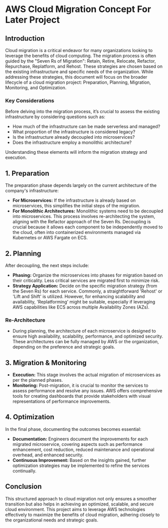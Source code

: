 # AWS Cloud Migration Concept For Later Project

## Introduction
Cloud migration is a critical endeavor for many organizations looking to leverage the benefits of cloud computing. The migration process is often guided by the "Seven Rs of Migration": Retain, Retire, Relocate, Refactor, Repurchase, Replatform, and Rehost. These strategies are chosen based on the existing infrastructure and specific needs of the organization. While addressing these strategies, this document will focus on the broader lifecycle of a cloud migration project: Preparation, Planning, Migration, Monitoring, and Optimization.

### Key Considerations
Before delving into the migration process, it’s crucial to assess the existing infrastructure by considering questions such as:
- How much of the infrastructure can be made serverless and managed?
- What proportion of the infrastructure is considered legacy?
- Is the infrastructure already decoupled into microservices?
- Does the infrastructure employ a monolithic architecture?

Understanding these elements will inform the migration strategy and execution.

## 1. Preparation
The preparation phase depends largely on the current architecture of the company's infrastructure:

- **For Microservices:** If the infrastructure is already based on microservices, this simplifies the initial steps of the migration.
- **For Monolithic Architectures:** Monolithic systems need to be decoupled into microservices. This process involves re-architecting the system, aligning with the Refactor approach of the Seven Rs. Decoupling is crucial because it allows each component to be independently moved to the cloud, often into containerized environments managed via Kubernetes or AWS Fargate on ECS.

## 2. Planning
After decoupling, the next steps include:

- **Phasing:** Organize the microservices into phases for migration based on their criticality. Less critical services are migrated first to minimize risk.
- **Strategy Application:** Decide on the specific migration strategy (from the Seven Rs) for each service. Commonly, a straightforward 'Rehost' or 'Lift and Shift' is utilized. However, for enhancing scalability and availability, 'Replatforming' might be suitable, especially if leveraging AWS capabilities like ECS across multiple Availability Zones (AZs).

### Re-Architecture
- During planning, the architecture of each microservice is designed to ensure high availability, scalability, performance, and optimized security. These architectures can be fully managed by AWS or the organization, depending on the preference and strategic goals.

## 3. Migration & Monitoring
- **Execution:** This stage involves the actual migration of microservices as per the planned phases.
- **Monitoring:** Post-migration, it is crucial to monitor the services to assess performance and resolve any issues. AWS offers comprehensive tools for creating dashboards that provide stakeholders with visual representations of performance improvements.

## 4. Optimization
In the final phase, documenting the outcomes becomes essential:

- **Documentation:** Engineers document the improvements for each migrated microservice, covering aspects such as performance enhancement, cost reduction, reduced maintenance and operational overhead, and enhanced security.
- **Continuous Improvement:** Based on the insights gained, further optimization strategies may be implemented to refine the services continually.

## Conclusion
This structured approach to cloud migration not only ensures a smoother transition but also helps in achieving an optimized, scalable, and secure cloud environment. This project aims to leverage AWS technologies effectively to maximize the benefits of cloud migration, adhering closely to the organizational needs and strategic goals.
